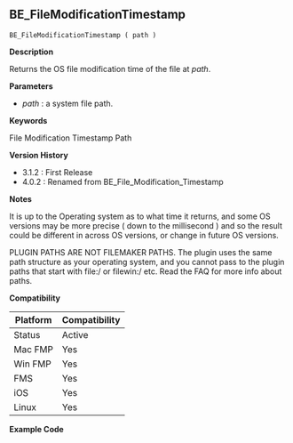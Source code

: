 ## BE_FileModificationTimestamp

    BE_FileModificationTimestamp ( path )

**Description**  

Returns the OS file modification time of the file at *path*.

**Parameters**

* *path* : a system file path.

**Keywords**  

File Modification Timestamp Path

**Version History**

* 3.1.2 : First Release
* 4.0.2 : Renamed from BE_File_Modification_Timestamp

**Notes**

It is up to the Operating system as to what time it returns, and some OS versions may be more precise ( down to the millisecond ) and so the result could be different in across OS versions, or change in future OS versions.

PLUGIN PATHS ARE NOT FILEMAKER PATHS. The plugin uses the same path structure as your operating system, and you cannot pass to the plugin paths that start with file:/ or filewin:/ etc.  Read the FAQ for more info about paths.

**Compatibility** 

| Platform | Compatibility |
|-----------|-----------|
| Status | Active |  
| Mac FMP | Yes  |  
| Win FMP | Yes  |  
| FMS | Yes  |  
| iOS | Yes  |  
| Linux | Yes  |  

**Example Code**
